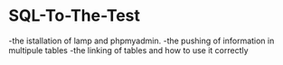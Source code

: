 # SQL-To-The-Test

-the istallation of lamp and phpmyadmin.
-the pushing of information in multipule tables
-the linking of tables and how to use it correctly
